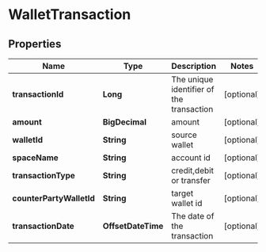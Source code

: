 

# WalletTransaction


## Properties

Name | Type | Description | Notes
------------ | ------------- | ------------- | -------------
**transactionId** | **Long** | The unique identifier of the transaction |  [optional]
**amount** | **BigDecimal** | amount |  [optional]
**walletId** | **String** | source wallet |  [optional]
**spaceName** | **String** | account id |  [optional]
**transactionType** | **String** | credit,debit or transfer |  [optional]
**counterPartyWalletId** | **String** | target wallet  id |  [optional]
**transactionDate** | **OffsetDateTime** | The date of the transaction |  [optional]



